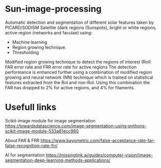 # Sun-image-processing
Automatic detection and segmentation of different solar features taken by PICARD/SODISM  Satellite  (dark regions (Sunspots), bright  or white regions,   active region (networks and faculae) using: 
* Machine learning
* Region growing technique.
* Thresholding 
  
Modified region growing technique to detect the regions of interest (RoI)
FAR error rate and FRR error rate  for active regions
The detection performance is enhanced further using a combination of modified region growing and neural network (NN) technique which is trained on statistical features extracted from the RoI and non-RoI. Using this combination the FAR has dropped to 2% for active regions, and 4% for filaments.

# Usefull links
Scikit-image module for image segmentation 
https://towardsdatascience.com/image-segmentation-using-pythons-scikit-image-module-533a61ecc980

About FAR & FRR 
https://www.bayometric.com/false-acceptance-rate-far-false-recognition-rate-frr/

AI for segmentation 
https://missinglink.ai/guides/computer-vision/image-segmentation-deep-learning-methods-applications/
